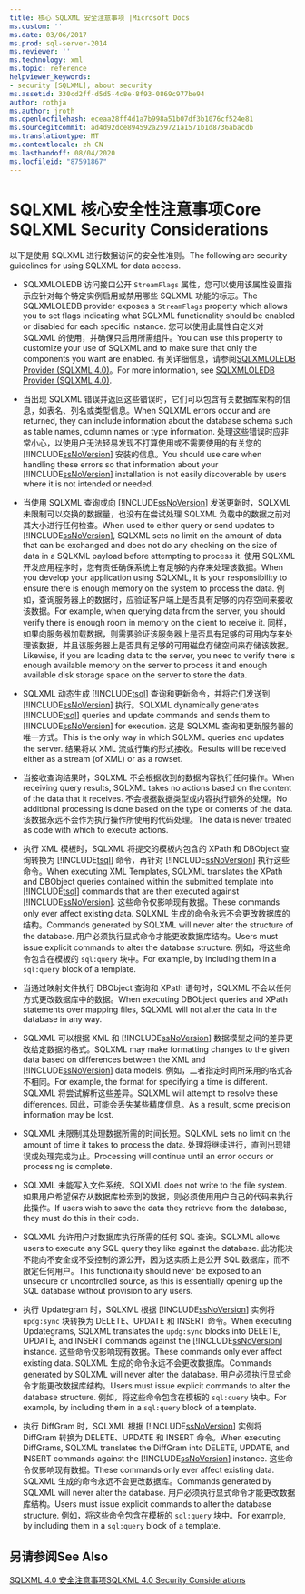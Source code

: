 ```yaml
---
title: 核心 SQLXML 安全注意事项 |Microsoft Docs
ms.custom: ''
ms.date: 03/06/2017
ms.prod: sql-server-2014
ms.reviewer: ''
ms.technology: xml
ms.topic: reference
helpviewer_keywords:
- security [SQLXML], about security
ms.assetid: 330cd2ff-d5d5-4c8e-8f93-0869c977be94
author: rothja
ms.author: jroth
ms.openlocfilehash: eceaa28ff4d1a7b998a51b07df3b1076cf524e81
ms.sourcegitcommit: ad4d92dce894592a259721a1571b1d8736abacdb
ms.translationtype: MT
ms.contentlocale: zh-CN
ms.lasthandoff: 08/04/2020
ms.locfileid: "87591867"
---
```

# <a name="core-sqlxml-security-considerations"></a><span data-ttu-id="0ab47-102">SQLXML 核心安全性注意事项</span><span class="sxs-lookup"><span data-stu-id="0ab47-102">Core SQLXML Security Considerations</span></span>
  <span data-ttu-id="0ab47-103">以下是使用 SQLXML 进行数据访问的安全性准则。</span><span class="sxs-lookup"><span data-stu-id="0ab47-103">The following are security guidelines for using SQLXML for data access.</span></span>  
  
-   <span data-ttu-id="0ab47-104">SQLXMLOLEDB 访问接口公开 `StreamFlags` 属性，您可以使用该属性设置指示应针对每个特定实例启用或禁用哪些 SQLXML 功能的标志。</span><span class="sxs-lookup"><span data-stu-id="0ab47-104">The SQLXMLOLEDB provider exposes a `StreamFlags` property which allows you to set flags indicating what SQLXML functionality should be enabled or disabled for each specific instance.</span></span> <span data-ttu-id="0ab47-105">您可以使用此属性自定义对 SQLXML 的使用，并确保只启用所需组件。</span><span class="sxs-lookup"><span data-stu-id="0ab47-105">You can use this property to customize your use of SQLXML and to make sure that only the components you want are enabled.</span></span> <span data-ttu-id="0ab47-106">有关详细信息，请参阅[SQLXMLOLEDB Provider &#40;SQLXML 4.0&#41;](../../../database-engine/dev-guide/sqlxmloledb-provider-sqlxml-4-0.md)。</span><span class="sxs-lookup"><span data-stu-id="0ab47-106">For more information, see [SQLXMLOLEDB Provider &#40;SQLXML 4.0&#41;](../../../database-engine/dev-guide/sqlxmloledb-provider-sqlxml-4-0.md).</span></span>  
  
-   <span data-ttu-id="0ab47-107">当出现 SQLXML 错误并返回这些错误时，它们可以包含有关数据库架构的信息，如表名、列名或类型信息。</span><span class="sxs-lookup"><span data-stu-id="0ab47-107">When SQLXML errors occur and are returned, they can include information about the database schema such as table names, column names or type information.</span></span> <span data-ttu-id="0ab47-108">处理这些错误时应非常小心，以使用户无法轻易发现不打算使用或不需要使用的有关您的 [!INCLUDE[ssNoVersion](../../../includes/ssnoversion-md.md)] 安装的信息。</span><span class="sxs-lookup"><span data-stu-id="0ab47-108">You should use care when handling these errors so that information about your [!INCLUDE[ssNoVersion](../../../includes/ssnoversion-md.md)] installation is not easily discoverable by users where it is not intended or needed.</span></span>  
  
-   <span data-ttu-id="0ab47-109">当使用 SQLXML 查询或向 [!INCLUDE[ssNoVersion](../../../includes/ssnoversion-md.md)] 发送更新时，SQLXML 未限制可以交换的数据量，也没有在尝试处理 SQLXML 负载中的数据之前对其大小进行任何检查。</span><span class="sxs-lookup"><span data-stu-id="0ab47-109">When used to either query or send updates to [!INCLUDE[ssNoVersion](../../../includes/ssnoversion-md.md)], SQLXML sets no limit on the amount of data that can be exchanged and does not do any checking on the size of data in a SQLXML payload before attempting to process it.</span></span> <span data-ttu-id="0ab47-110">使用 SQLXML 开发应用程序时，您有责任确保系统上有足够的内存来处理该数据。</span><span class="sxs-lookup"><span data-stu-id="0ab47-110">When you develop your application using SQLXML, it is your responsibility to ensure there is enough memory on the system to process the data.</span></span> <span data-ttu-id="0ab47-111">例如，查询服务器上的数据时，应验证客户端上是否具有足够的内存空间来接收该数据。</span><span class="sxs-lookup"><span data-stu-id="0ab47-111">For example, when querying data from the server, you should verify there is enough room in memory on the client to receive it.</span></span> <span data-ttu-id="0ab47-112">同样，如果向服务器加载数据，则需要验证该服务器上是否具有足够的可用内存来处理该数据，并且该服务器上是否具有足够的可用磁盘存储空间来存储该数据。</span><span class="sxs-lookup"><span data-stu-id="0ab47-112">Likewise, if you are loading data to the server, you need to verify there is enough available memory on the server to process it and enough available disk storage space on the server to store the data.</span></span>  
  
-   <span data-ttu-id="0ab47-113">SQLXML 动态生成 [!INCLUDE[tsql](../../../includes/tsql-md.md)] 查询和更新命令，并将它们发送到 [!INCLUDE[ssNoVersion](../../../includes/ssnoversion-md.md)] 执行。</span><span class="sxs-lookup"><span data-stu-id="0ab47-113">SQLXML dynamically generates [!INCLUDE[tsql](../../../includes/tsql-md.md)] queries and update commands and sends them to [!INCLUDE[ssNoVersion](../../../includes/ssnoversion-md.md)] for execution.</span></span> <span data-ttu-id="0ab47-114">这是 SQLXML 查询和更新服务器的唯一方式。</span><span class="sxs-lookup"><span data-stu-id="0ab47-114">This is the only way in which SQLXML queries and updates the server.</span></span> <span data-ttu-id="0ab47-115">结果将以 XML 流或行集的形式接收。</span><span class="sxs-lookup"><span data-stu-id="0ab47-115">Results will be received either as a stream (of XML) or as a rowset.</span></span>  
  
-   <span data-ttu-id="0ab47-116">当接收查询结果时，SQLXML 不会根据收到的数据内容执行任何操作。</span><span class="sxs-lookup"><span data-stu-id="0ab47-116">When receiving query results, SQLXML takes no actions based on the content of the data that it receives.</span></span> <span data-ttu-id="0ab47-117">不会根据数据类型或内容执行额外的处理。</span><span class="sxs-lookup"><span data-stu-id="0ab47-117">No additional processing is done based on the type or contents of the data.</span></span> <span data-ttu-id="0ab47-118">该数据永远不会作为执行操作所使用的代码处理。</span><span class="sxs-lookup"><span data-stu-id="0ab47-118">The data is never treated as code with which to execute actions.</span></span>  
  
-   <span data-ttu-id="0ab47-119">执行 XML 模板时，SQLXML 将提交的模板内包含的 XPath 和 DBObject 查询转换为 [!INCLUDE[tsql](../../../includes/tsql-md.md)] 命令，再针对 [!INCLUDE[ssNoVersion](../../../includes/ssnoversion-md.md)] 执行这些命令。</span><span class="sxs-lookup"><span data-stu-id="0ab47-119">When executing XML Templates, SQLXML translates the XPath and DBObject queries contained within the submitted template into [!INCLUDE[tsql](../../../includes/tsql-md.md)] commands that are then executed against [!INCLUDE[ssNoVersion](../../../includes/ssnoversion-md.md)].</span></span> <span data-ttu-id="0ab47-120">这些命令仅影响现有数据。</span><span class="sxs-lookup"><span data-stu-id="0ab47-120">These commands only ever affect existing data.</span></span> <span data-ttu-id="0ab47-121">SQLXML 生成的命令永远不会更改数据库的结构。</span><span class="sxs-lookup"><span data-stu-id="0ab47-121">Commands generated by SQLXML will never alter the structure of the database.</span></span> <span data-ttu-id="0ab47-122">用户必须执行显式命令才能更改数据库结构。</span><span class="sxs-lookup"><span data-stu-id="0ab47-122">Users must issue explicit commands to alter the database structure.</span></span> <span data-ttu-id="0ab47-123">例如，将这些命令包含在模板的 `sql:query` 块中。</span><span class="sxs-lookup"><span data-stu-id="0ab47-123">For example, by including them in a `sql:query` block of a template.</span></span>  
  
-   <span data-ttu-id="0ab47-124">当通过映射文件执行 DBObject 查询和 XPath 语句时，SQLXML 不会以任何方式更改数据库中的数据。</span><span class="sxs-lookup"><span data-stu-id="0ab47-124">When executing DBObject queries and XPath statements over mapping files, SQLXML will not alter the data in the database in any way.</span></span>  
  
-   <span data-ttu-id="0ab47-125">SQLXML 可以根据 XML 和 [!INCLUDE[ssNoVersion](../../../includes/ssnoversion-md.md)] 数据模型之间的差异更改给定数据的格式。</span><span class="sxs-lookup"><span data-stu-id="0ab47-125">SQLXML may make formatting changes to the given data based on differences between the XML and [!INCLUDE[ssNoVersion](../../../includes/ssnoversion-md.md)] data models.</span></span> <span data-ttu-id="0ab47-126">例如，二者指定时间所采用的格式各不相同。</span><span class="sxs-lookup"><span data-stu-id="0ab47-126">For example, the format for specifying a time is different.</span></span> <span data-ttu-id="0ab47-127">SQLXML 将尝试解析这些差异。</span><span class="sxs-lookup"><span data-stu-id="0ab47-127">SQLXML will attempt to resolve these differences.</span></span> <span data-ttu-id="0ab47-128">因此，可能会丢失某些精度信息。</span><span class="sxs-lookup"><span data-stu-id="0ab47-128">As a result, some precision information may be lost.</span></span>  
  
-   <span data-ttu-id="0ab47-129">SQLXML 未限制其处理数据所需的时间长短。</span><span class="sxs-lookup"><span data-stu-id="0ab47-129">SQLXML sets no limit on the amount of time it takes to process the data.</span></span> <span data-ttu-id="0ab47-130">处理将继续进行，直到出现错误或处理完成为止。</span><span class="sxs-lookup"><span data-stu-id="0ab47-130">Processing will continue until an error occurs or processing is complete.</span></span>  
  
-   <span data-ttu-id="0ab47-131">SQLXML 未能写入文件系统。</span><span class="sxs-lookup"><span data-stu-id="0ab47-131">SQLXML does not write to the file system.</span></span> <span data-ttu-id="0ab47-132">如果用户希望保存从数据库检索到的数据，则必须使用用户自己的代码来执行此操作。</span><span class="sxs-lookup"><span data-stu-id="0ab47-132">If users wish to save the data they retrieve from the database, they must do this in their code.</span></span>  
  
-   <span data-ttu-id="0ab47-133">SQLXML 允许用户对数据库执行所需的任何 SQL 查询。</span><span class="sxs-lookup"><span data-stu-id="0ab47-133">SQLXML allows users to execute any SQL query they like against the database.</span></span> <span data-ttu-id="0ab47-134">此功能决不能向不安全或不受控制的源公开，因为这实质上是公开 SQL 数据库，而不限定任何用户。</span><span class="sxs-lookup"><span data-stu-id="0ab47-134">This functionality should never be exposed to an unsecure or uncontrolled source, as this is essentially opening up the SQL database without provision to any users.</span></span>  
  
-   <span data-ttu-id="0ab47-135">执行 Updategram 时，SQLXML 根据 [!INCLUDE[ssNoVersion](../../../includes/ssnoversion-md.md)] 实例将 `updg:sync` 块转换为 DELETE、UPDATE 和 INSERT 命令。</span><span class="sxs-lookup"><span data-stu-id="0ab47-135">When executing Updategrams, SQLXML translates the `updg:sync` blocks into DELETE, UPDATE, and INSERT commands against the [!INCLUDE[ssNoVersion](../../../includes/ssnoversion-md.md)] instance.</span></span> <span data-ttu-id="0ab47-136">这些命令仅影响现有数据。</span><span class="sxs-lookup"><span data-stu-id="0ab47-136">These commands only ever affect existing data.</span></span> <span data-ttu-id="0ab47-137">SQLXML 生成的命令永远不会更改数据库。</span><span class="sxs-lookup"><span data-stu-id="0ab47-137">Commands generated by SQLXML will never alter the database.</span></span> <span data-ttu-id="0ab47-138">用户必须执行显式命令才能更改数据库结构。</span><span class="sxs-lookup"><span data-stu-id="0ab47-138">Users must issue explicit commands to alter the database structure.</span></span> <span data-ttu-id="0ab47-139">例如，将这些命令包含在模板的 `sql:query` 块中。</span><span class="sxs-lookup"><span data-stu-id="0ab47-139">For example, by including them in a `sql:query` block of a template.</span></span>  
  
-   <span data-ttu-id="0ab47-140">执行 DiffGram 时，SQLXML 根据 [!INCLUDE[ssNoVersion](../../../includes/ssnoversion-md.md)] 实例将 DiffGram 转换为 DELETE、UPDATE 和 INSERT 命令。</span><span class="sxs-lookup"><span data-stu-id="0ab47-140">When executing DiffGrams, SQLXML translates the DiffGram into DELETE, UPDATE, and INSERT commands against the [!INCLUDE[ssNoVersion](../../../includes/ssnoversion-md.md)] instance.</span></span> <span data-ttu-id="0ab47-141">这些命令仅影响现有数据。</span><span class="sxs-lookup"><span data-stu-id="0ab47-141">These commands only ever affect existing data.</span></span> <span data-ttu-id="0ab47-142">SQLXML 生成的命令永远不会更改数据库。</span><span class="sxs-lookup"><span data-stu-id="0ab47-142">Commands generated by SQLXML will never alter the database.</span></span> <span data-ttu-id="0ab47-143">用户必须执行显式命令才能更改数据库结构。</span><span class="sxs-lookup"><span data-stu-id="0ab47-143">Users must issue explicit commands to alter the database structure.</span></span> <span data-ttu-id="0ab47-144">例如，将这些命令包含在模板的 `sql:query` 块中。</span><span class="sxs-lookup"><span data-stu-id="0ab47-144">For example, by including them in a `sql:query` block of a template.</span></span>  
  
## <a name="see-also"></a><span data-ttu-id="0ab47-145">另请参阅</span><span class="sxs-lookup"><span data-stu-id="0ab47-145">See Also</span></span>  
 [<span data-ttu-id="0ab47-146">SQLXML 4.0 安全注意事项</span><span class="sxs-lookup"><span data-stu-id="0ab47-146">SQLXML 4.0 Security Considerations</span></span>](sqlxml-4-0-security-considerations.md)  
  
  
